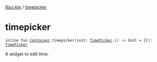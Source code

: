 [libui.ktx](index.md) / [timepicker](./timepicker.md)

# timepicker

`inline fun `[`Container`](-container/index.md)`.timepicker(init: `[`TimePicker`](-time-picker/index.md)`.() -> Unit = {}): `[`TimePicker`](-time-picker/index.md)

A widget to edit time.

